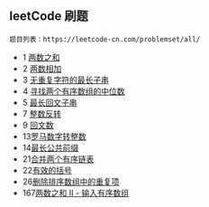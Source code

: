 ## leetCode 刷题


    题目列表：https://leetcode-cn.com/problemset/all/

- 1 [两数之和](./两数之和.md)
- 2 [两数相加](./两数相加.md)
- 3 [无重复字符的最长子串](./无重复字符的最长子串.md)
- 4 [寻找两个有序数组的中位数](./寻找两个有序数组的中位数.md)
- 5 [最长回文子串](./最长回文子串.md)
- 7 [整数反转](./整数反转.md)
- 9 [回文数](./回文数.md)
- 13[罗马数字转整数](./罗马数字转整数.md)
- 14[最长公共前缀](最长公共前缀.md)
- 21[合并两个有序链表](./合并两个有序链表.md)
- 22[有效的括号](./有效的括号.md)
- 26[删除排序数组中的重复项](./删除排序数组中的重复项.md)
- 167[两数之和 II - 输入有序数组](./两数之和%20II%20-%20输入有序数组.md)